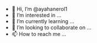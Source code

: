 - 👋 Hi, I’m @ayahanerol1
- 👀 I’m interested in ...
- 🌱 I’m currently learning ...
- 💞️ I’m looking to collaborate on ...
- 📫 How to reach me ...

<!---
ayahanerol1/ayahanerol1 is a ✨ special ✨ repository because its `README.md` (this file) appears on your GitHub profile.
You can click the Preview link to take a look at your chan
Console.Log(" Hello World :| ");

